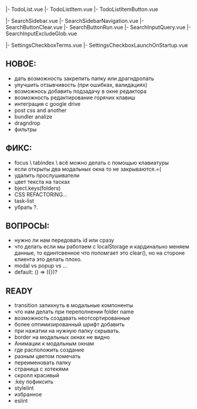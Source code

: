 |- TodoList.vue
|- TodoListItem.vue
|- TodoListItemButton.vue

|- SearchSidebar.vue
|- SearchSidebarNavigation.vue
|- SearchButtonClear.vue
|- SearchButtonRun.vue
|- SearchInputQuery.vue
|- SearchInputExcludeGlob.vue

|- SettingsCheckboxTerms.vue
|- SettingsCheckboxLaunchOnStartup.vue

## НОВОЕ:

- дать возможность закрепить папку или драгндропать
- улучшить отзывчивость (при ошибках, валидациях)
- возможнось добавить подзадачу в окне редактора
- возможность редактирование горячих клавиш
- интеграция с google drive
- post css and another
- bundler analize
- dragndrop
- фильтры

## ФИКС:

- focus \ tabindex \ всё можно делать с помощью клавиатуры
- если открыты два модальных окна то не закрываются.=(
- удалить прослушиватели
- цвет текста на тасках
- bject.keys(folders)
- CSS REFACTORING...
- task-list
- убрать ?.

## ВОПРОСЫ:

- нужно ли нам передовать id или сразу
- что делать если мы работаем с localStorage и кардинально меняем данные, то единтсвенное что попомгает это clear(), но на стороне клиента это делать плохо.
- modal vs popup vs ...
- default: () => ({})?

## READY

- transition запихнуть в модальные компоненты
- что нам делать при переполнении folder name
- возможность создавать неотсортированные
- более оптимизированный шрифт добавить
- при нажатии на нужную папку скрывать.
- border на модальных окнах не видно
- Анимации к модальным окнам
- где расположить создание
- разным цветом помечать
- переименовать папку
- страница с хотекями
- скролл красивый
- :key пофиксить
- stylelint
- избранное
- eslint
